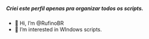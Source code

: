 ##### Criei este perfil apenas pra organizar todos os scripts.

- 👋 Hi, I’m @RufinoBR
- 👀 I’m interested in WIndows scripts.


<!---
RufinoBR/RufinoBR is a ✨ special ✨ repository because its `README.md` (this file) appears on your GitHub profile.
You can click the Preview link to take a look at your changes.
--->
